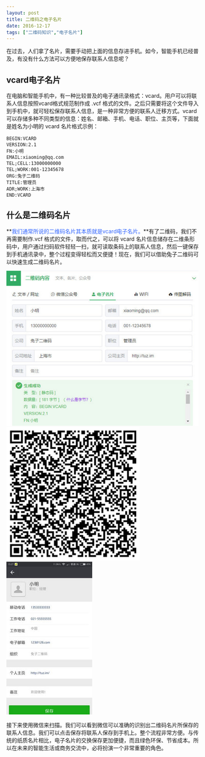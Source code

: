 ```yaml
---
layout: post
title: 二维码之电子名片
date: 2016-12-17
tags: ["二维码知识","电子名片"]
---
```


​在过去，人们拿了名片，需要手动把上面的信息存进手机。如今，智能手机已经普及，有没有什么方法可以方便地保存联系人信息呢？

## vcard电子名片

在电脑和智能手机中，有一种比较普及的电子通讯录格式：vcard。用户可以将联系人信息按照vcard格式规范制作成 .vcf 格式的文件。之后只需要将这个文件导入到手机中，就可轻松保存联系人信息，是一种非常方便的联系人迁移方式。vcard可以存储多种不同类型的信息：姓名、邮箱、手机、电话、职位、主页等，下面就是姓名为小明的 vcard 名片格式示例：

```
BEGIN:VCARD
VERSION:2.1
FN:小明
EMAIL:xiaoming@qq.com
TEL;CELL:13000000000
TEL;WORK:001-12345678
ORG:兔子二维码
TITLE:管理员
ADR;WORK:上海市
END:VCARD
```

## 什么是二维码名片

**<span style="color: #3366ff;">我们通常所说的二维码名片其本质就是vcard电子名片。</span>**有了二维码，我们不再需要制作.vcf 格式的文件，取而代之，可以将 vcard 名片信息储存在二维条形码中，用户通过扫码软件轻轻一扫，就可读取条码上的联系人信息，然后一键保存到手机通讯录中，整个过程变得轻松而又便捷！现在，我们可以借助兔子二维码可以快速生成二维码名片。

![](imgs/p111_1.jpg) ![](imgs/p111_3.jpg)  ![](imgs/p111_2.jpg)

接下来使用微信来扫描。我们可以看到微信可以准确的识别出二维码名片所保存的联系人信息。我们可以点击保存将联系人保存到手机上。整个流程非常方便。与传统的纸质名片相比，电子名片的交换保存更加便捷，而且绿色环保、节省成本。所以在未来的智能生活或商务交流中，必将扮演一个非常重要的角色。